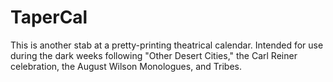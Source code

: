# TaperCal
This is another stab at a pretty-printing theatrical calendar.  Intended for use during the dark weeks following "Other Desert Cities," the Carl Reiner celebration, the August Wilson Monologues, and Tribes.